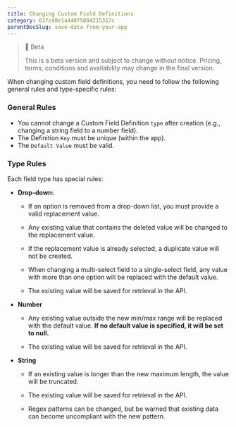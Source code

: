 ```yaml
---
title: Changing Custom Field Definitions
category: 61fcd8e1a448f5004215317c
parentDocSlug: save-data-from-your-app
---
```


> 🚧 Beta
> 
> This is a beta version and subject to change without notice. Pricing, terms, conditions and availability may change in the final version.


When changing custom field definitions, you need to follow the following general rules and type-specific rules:

### General Rules
-   You cannot change a Custom Field Definition `type` after creation (e.g., changing a string field to a number field).
-   The Definition `Key` must be unique (within the app).
-   The `Default Value` must be valid. <!--Elaboration needed-->

### Type Rules
Each field type has special rules:

-   **Drop-down:**
    
	-   If an option is removed from a drop-down list, you must provide a valid replacement value.
	    
	-   Any existing value that contains the deleted value will be changed to the replacement value.
	    
	-   If the replacement value is already selected, a duplicate value will not be created.
	    
	-   When changing a multi-select field to a single-select field, any value with more than one option will be replaced with the default value.
	    
	-   The existing value will be saved for retrieval in the API.
    
-   **Number**
    
	-   Any existing value outside the new min/max range will be replaced with the default value. **If no default value is specified, it will be set to null.**
	    
	-   The existing value will be saved for retrieval in the API. <!-- What does even mean? Can the old value be fetched in the API? -->
    
-   **String**
    
	-   If an existing value is longer than the new maximum length, the value will be truncated.
	    
	-   The existing value will be saved for retrieval in the API.

	- Regex patterns can be changed, but be warned that existing data can become uncompliant with the new pattern.